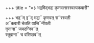 +++
title = "०३ भद्रमिद्भद्रा कृणवत्सरस्वत्यकवारी"

+++
भद्र᳓म् इ᳓द् भद्रा᳓ कृणवत् स᳓रस्वती  
अ᳓कवारी चेतति वाजि᳓नीवती  
गृणाना᳓ जमदग्निव᳓त्  
स्तुवाना᳓ च वसिष्ठव᳓त्